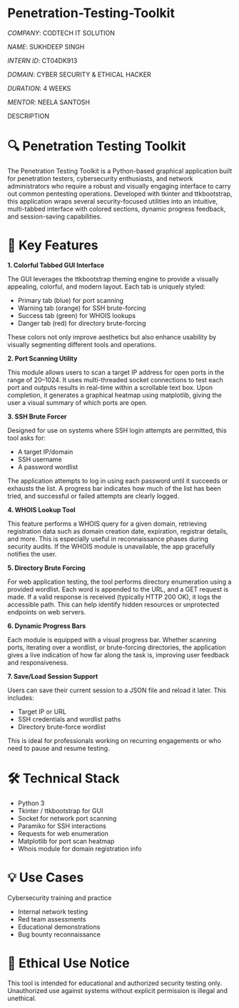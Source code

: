 # Penetration-Testing-Toolkit

*COMPANY*: CODTECH IT SOLUTION

*NAME*: SUKHDEEP SINGH

*INTERN ID*: CT04DK913

*DOMAIN*: CYBER SECURITY & ETHICAL HACKER

*DURATION*: 4 WEEKS

*MENTOR*: NEELA SANTOSH

DESCRIPTION

# 🔍 Penetration Testing Toolkit

The Penetration Testing Toolkit is a Python-based graphical application built for penetration testers, cybersecurity enthusiasts, and network administrators who require a robust and visually engaging interface to carry out common pentesting operations. Developed with tkinter and ttkbootstrap, this application wraps several security-focused utilities into an intuitive, multi-tabbed interface with colored sections, dynamic progress feedback, and session-saving capabilities.

# 🌟 Key Features

**1. Colorful Tabbed GUI Interface**

The GUI leverages the ttkbootstrap theming engine to provide a visually appealing, colorful, and modern layout. Each tab is uniquely styled:

- Primary tab (blue) for port scanning
- Warning tab (orange) for SSH brute-forcing
- Success tab (green) for WHOIS lookups
- Danger tab (red) for directory brute-forcing

These colors not only improve aesthetics but also enhance usability by visually segmenting different tools and operations.

**2. Port Scanning Utility**

This module allows users to scan a target IP address for open ports in the range of 20–1024. It uses multi-threaded socket connections to test each port and outputs results in real-time within a scrollable text box. Upon completion, it generates a graphical heatmap using matplotlib, giving the user a visual summary of which ports are open.

**3. SSH Brute Forcer**

Designed for use on systems where SSH login attempts are permitted, this tool asks for:

- A target IP/domain
- SSH username
- A password wordlist

The application attempts to log in using each password until it succeeds or exhausts the list. A progress bar indicates how much of the list has been tried, and successful or failed attempts are clearly logged.

**4. WHOIS Lookup Tool**

This feature performs a WHOIS query for a given domain, retrieving registration data such as domain creation date, expiration, registrar details, and more. This is especially useful in reconnaissance phases during security audits. If the WHOIS module is unavailable, the app gracefully notifies the user.

**5. Directory Brute Forcing**

For web application testing, the tool performs directory enumeration using a provided wordlist. Each word is appended to the URL, and a GET request is made. If a valid response is received (typically HTTP 200 OK), it logs the accessible path. This can help identify hidden resources or unprotected endpoints on web servers.

**6. Dynamic Progress Bars**

Each module is equipped with a visual progress bar. Whether scanning ports, iterating over a wordlist, or brute-forcing directories, the application gives a live indication of how far along the task is, improving user feedback and responsiveness.

**7. Save/Load Session Support**

Users can save their current session to a JSON file and reload it later. This includes:

- Target IP or URL
- SSH credentials and wordlist paths
- Directory brute-force wordlist

This is ideal for professionals working on recurring engagements or who need to pause and resume testing.

# 🛠 Technical Stack

- Python 3
- Tkinter / ttkbootstrap for GUI
- Socket for network port scanning
- Paramiko for SSH interactions
- Requests for web enumeration
- Matplotlib for port scan heatmap
- Whois module for domain registration info

# 💡 Use Cases

Cybersecurity training and practice

- Internal network testing
- Red team assessments
- Educational demonstrations
- Bug bounty reconnaissance

# 🔐 Ethical Use Notice

This tool is intended for educational and authorized security testing only. Unauthorized use against systems without explicit permission is illegal and unethical.
